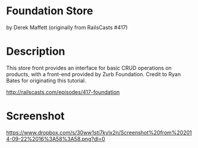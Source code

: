 # Foundation Store

by Derek Maffett (originally from RailsCasts #417)

# Description

This store front provides an interface for basic CRUD operations on
products, with a front-end provided by Zurb Foundation. Credit to Ryan
Bates for originating this tutorial.

http://railscasts.com/episodes/417-foundation

# Screenshot

https://www.dropbox.com/s/30ww1sti7kylx2n/Screenshot%20from%202014-09-22%2016%3A58%3A58.png?dl=0
